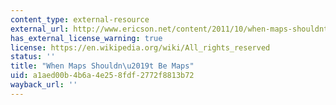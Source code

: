 ```yaml
---
content_type: external-resource
external_url: http://www.ericson.net/content/2011/10/when-maps-shouldnt-be-maps/
has_external_license_warning: true
license: https://en.wikipedia.org/wiki/All_rights_reserved
status: ''
title: "When Maps Shouldn\u2019t Be Maps"
uid: a1aed00b-4b6a-4e25-8fdf-2772f8813b72
wayback_url: ''
---
```

